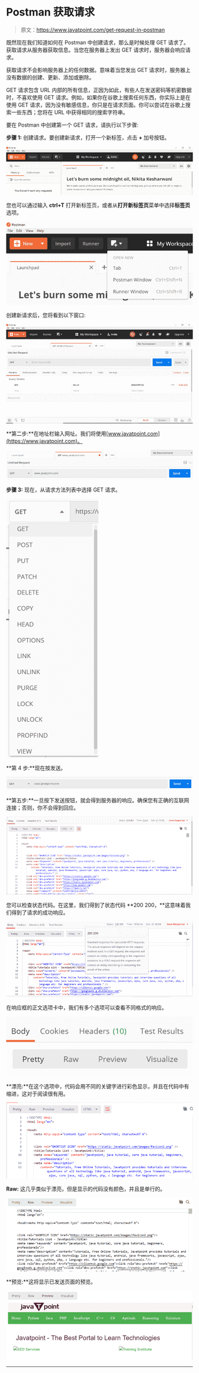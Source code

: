 # Postman 获取请求

> 原文：<https://www.javatpoint.com/get-request-in-postman>

既然现在我们知道如何在 Postman 中创建请求，那么是时候处理 GET 请求了。获取请求从服务器获取信息。当您在服务器上发出 GET 请求时，服务器会响应请求。

获取请求不会影响服务器上的任何数据。意味着当您发出 GET 请求时，服务器上没有数据的创建、更新、添加或删除。

GET 请求包含 URL 内部的所有信息，正因为如此，有些人在发送密码等机密数据时，不喜欢使用 GET 请求。例如，如果你在谷歌上搜索任何东西，你实际上是在使用 GET 请求，因为没有敏感信息，你只是在请求页面。你可以尝试在谷歌上搜索一些东西；您将在 URL 中获得相同的搜索字符串。

要在 Postman 中创建第一个 GET 请求，请执行以下步骤:

**步骤 1:** 创建请求。要创建新请求，打开一个新标签，点击 **+** 加号按钮。

![GET Request in Postman](img/417135b37e8f716b2bfeafc7066df7fe.png)

您也可以通过输入 **ctrl+T** 打开新标签页，或者从**打开新标签页**菜单中选择**标签页**选项。

![GET Request in Postman](img/0046d2cb70042d120c6dabf8d6259178.png)

创建新请求后，您将看到以下窗口:

![GET Request in Postman](img/6bfbb5409e099adf4931058096ab5674.png)

**第二步:**在地址栏输入网址。我们将使用[www.javatpoint.com](https://www.javatpoint.com)。

![GET Request in Postman](img/95c114f393556413c325879488ef4024.png)

**步骤 3:** 现在，从请求方法列表中选择 GET 请求。

![GET Request in Postman](img/781e7b37b1d335bc589eaf2731faf086.png)

**第 4 步:**现在按发送。

![GET Request in Postman](img/f31d1b2a46364e800a4fa0f80d6a6747.png)

**第五步:**一旦按下发送按钮，就会得到服务器的响应。确保您有正确的互联网连接；否则，你不会得到回应。

![GET Request in Postman](img/261cae48c89c6baef517a268ac891868.png)

您可以检查状态代码。在这里，我们得到了状态代码 **200 200，**这意味着我们得到了请求的成功响应。

![GET Request in Postman](img/862de6340e343ef5eab24b323d4e4505.png)

在响应框的正文选项卡中，我们有多个选项可以查看不同格式的响应。

![GET Request in Postman](img/6aa87c36beb827daf4762e9febbe5286.png)

**漂亮:**在这个选项中，代码会用不同的关键字进行彩色显示，并且在代码中有缩进，这对于阅读很有用。

![GET Request in Postman](img/fca6cfd0e4ae5b0d6cb900394a60d50e.png)

**Raw:** 这几乎类似于漂亮，但是显示的代码没有颜色，并且是单行的。

![GET Request in Postman](img/65e4f5774832a8f8f8a83e99e454f38c.png)

**预览:**这将显示已发送页面的预览。

![GET Request in Postman](img/95b0df178131be4487176ecff01d26cb.png)

* * *